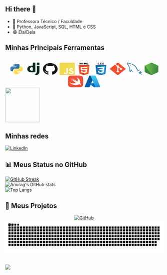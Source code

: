 ## Hi there 👋
      
- 🔭 Professora Técnico / Faculdade
- 🌱 Python, JavaScript, SQL, HTML e CSS  
- 😄 Ela/Dela

## Minhas Principais Ferramentas
<div align="center" style="display: inline_block"><br>
  <img align="center" height="40" width="50" src="https://raw.githubusercontent.com/devicons/devicon/master/icons/python/python-original.svg">
  <img align="center" height="40" width="50" src="https://github.com/devicons/devicon/blob/master/icons/django/django-plain.svg">
  <img align="center" height="40" width="50" src="https://github.com/devicons/devicon/blob/master/icons/github/github-original.svg">
  <img align="center" height="40" width="50" src="https://github.com/devicons/devicon/blob/master/icons/javascript/javascript-plain.svg">
  <img align="center" height="40" width="50" src="https://github.com/devicons/devicon/blob/master/icons/html5/html5-original-wordmark.svg">
  <img align="center" height="40" width="50" src="https://github.com/devicons/devicon/blob/master/icons/css3/css3-original-wordmark.svg">
  <img align="center" height="40" width="50" src="https://github.com/devicons/devicon/blob/master/icons/git/git-original.svg">
  <img align="center" height="40" width="50" src="https://github.com/devicons/devicon/blob/master/icons/mysql/mysql-original.svg">
  <img align="center" height="40" width="50" src="https://github.com/devicons/devicon/blob/master/icons/nodejs/nodejs-original.svg">
      <img align="center" height="40" width="50" src="https://github.com/devicons/devicon/blob/master/icons/swift/swift-original.svg">
       <img align="center" height="40" width="50" src="https://github.com/devicons/devicon/blob/master/icons/azure/azure-original.svg">
</div>

<img height="110" width="110" src="giphy.webp">

## Minhas redes
<div>
<a href="https://www.linkedin.com/in/maristelanunesoliveira/" target="_blank"><img src="https://img.shields.io/badge/-LinkedIn-%230077B5?style=for-the-badge&logo=linkedin&logoColor=white" alt="LinkedIn"></a> 
</div>

## 📊 Meus Status no GitHub

[![GitHub Streak](https://github-readme-streak-stats-six-ruddy.vercel.app?user=MARISTELAOLIVEIRA&theme=dracula&locale=pt_BR&date_format=j%20M%5B%20Y%5D)](https://git.io/streak-stats)<br>
![Anurag's GitHub stats](https://github-readme-stats.vercel.app/api?username=MARISTELAOLIVEIRA&show_icons=true&theme=dracula)<br>
![Top Langs](https://github-readme-stats.vercel.app/api/top-langs/?username=MARISTELAOLIVEIRA&langs_count=8&layout=compact&hide_progress=true&theme=dracula)


## 🚀 Meus Projetos

<div style="text-align: center;">
  <a href="https://github.com/MARISTELAOLIVEIRA" target="_blank">
    <img src="https://img.shields.io/badge/-GitHub-%23181717?style=for-the-badge&logo=github&logoColor=white" alt="GitHub">
  </a>
</div>

<picture align="center">
  <source media="(prefers-color-scheme: dark)" srcset="https://raw.githubusercontent.com/mari4souza/mari4souza/output/github-contribution-grid-snake-dark.svg">
  <source media="(prefers-color-scheme: light)" srcset="https://raw.githubusercontent.com/mari4souza/mari4souza/output/github-contribution-grid-snake-dark.svg">
  <img align="center" alt="github contribution grid snake animation" src="https://raw.githubusercontent.com/mari4souza/mari4souza/output/github-contribution-grid-snake.svg">
</picture><br><br>

![](https://visitcount.itsvg.in/api?id=MARISTELAOLIVEIRA&icon=0&color=0)

